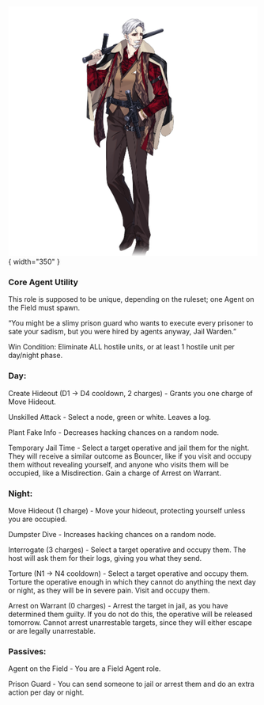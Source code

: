 ![jailwarden.png](Images/jailwarden.png){ width="350" }

### **Core Agent Utility**

This role is supposed to be unique, depending on the ruleset; one Agent on the Field must spawn.

“You might be a slimy prison guard who wants to execute every prisoner to sate your sadism, but you were hired by agents anyway, Jail Warden.”

Win Condition: Eliminate ALL hostile units, or at least 1 hostile unit per day/night phase.

### **Day:**

Create Hideout (D1 -> D4 cooldown, 2 charges) - Grants you one charge of Move Hideout.

Unskilled Attack - Select a node, green or white. Leaves a log.

Plant Fake Info - Decreases hacking chances on a random node.

Temporary Jail Time - Select a target operative and jail them for the night. They will receive a similar outcome as Bouncer, like if you visit and occupy them without revealing yourself, and anyone who visits them will be occupied, like a Misdirection. Gain a charge of Arrest on Warrant.

### **Night:**

Move Hideout (1 charge) - Move your hideout, protecting yourself unless you are occupied.

Dumpster Dive - Increases hacking chances on a random node.

Interrogate (3 charges) - Select a target operative and occupy them. The host will ask them for their logs, giving you what they send.

Torture (N1 -> N4 cooldown) - Select a target operative and occupy them. Torture the operative enough in which they cannot do anything the next day or night, as they will be in severe pain. Visit and occupy them.

Arrest on Warrant (0 charges) - Arrest the target in jail, as you have determined them guilty. If you do not do this, the operative will be released tomorrow. Cannot arrest unarrestable targets, since they will either escape or are legally unarrestable.

### **Passives:**

Agent on the Field - You are a Field Agent role.

Prison Guard - You can send someone to jail or arrest them and do an extra action per day or night.